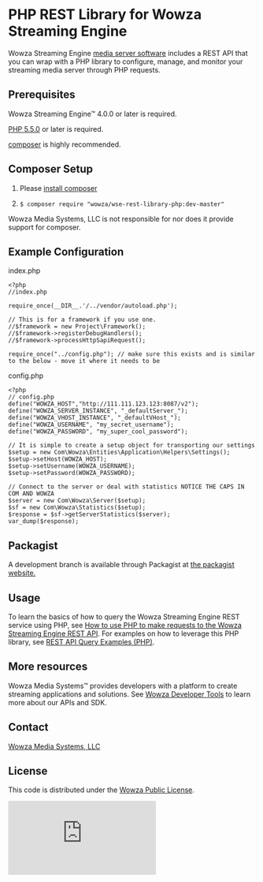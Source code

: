 # PHP REST Library for Wowza Streaming Engine
Wowza Streaming Engine [media server software](https://www.wowza.com/products/streaming-engine) includes a REST API that you can wrap with a PHP library to configure, manage, and monitor your streaming media server through PHP requests.

## Prerequisites
Wowza Streaming Engine™ 4.0.0 or later is required.

[PHP 5.5.0](http://php.net/downloads.php) or later is required.

[composer](https://getcomposer.org/) is highly recommended.

## Composer Setup

1. Please [install composer](https://getcomposer.org/doc/00-intro.md)

2. `$ composer require "wowza/wse-rest-library-php:dev-master"`

Wowza Media Systems, LLC is not responsible for nor does it provide support for composer.

## Example Configuration

index.php

```
<?php
//index.php

require_once(__DIR__.'/../vendor/autoload.php');

// This is for a framework if you use one.
//$framework = new Project\Framework();
//$framework->registerDebugHandlers();
//$framework->processHttpSapiRequest();

require_once("../config.php"); // make sure this exists and is similar to the below - move it where it needs to be
```

config.php

```
<?php
// config.php
define("WOWZA_HOST","http://111.111.123.123:8087/v2");
define("WOWZA_SERVER_INSTANCE", "_defaultServer_");
define("WOWZA_VHOST_INSTANCE", "_defaultVHost_");
define("WOWZA_USERNAME", "my_secret_username");
define("WOWZA_PASSWORD", "my_super_cool_password");

// It is simple to create a setup object for transporting our settings
$setup = new Com\Wowza\Entities\Application\Helpers\Settings();
$setup->setHost(WOWZA_HOST);
$setup->setUsername(WOWZA_USERNAME);
$setup->setPassword(WOWZA_PASSWORD);

// Connect to the server or deal with statistics NOTICE THE CAPS IN COM AND WOWZA
$server = new Com\Wowza\Server($setup);
$sf = new Com\Wowza\Statistics($setup);
$response = $sf->getServerStatistics($server);
var_dump($response);
```

## Packagist

A development branch is available through Packagist at [the packagist website.](https://packagist.org/packages/wowza/wse-rest-library-php#dev-master)

## Usage
To learn the basics of how to query the Wowza Streaming Engine REST service using PHP, see [How to use PHP to make requests to the Wowza Streaming Engine REST API](https://www.wowza.com/forums/content.php?918-How-to-use-PHP-to-make-requests-to-the-Wowza-Streaming-Engine-REST-API). For examples on how to leverage this PHP library, see [REST API Query Examples (PHP)](https://www.wowza.com/forums/content.php?889-wowza-streaming-engine-rest-api-query-examples-%28php%29).

## More resources
Wowza Media Systems™ provides developers with a platform to create streaming applications and solutions. See [Wowza Developer Tools](https://www.wowza.com/resources/developers) to learn more about our APIs and SDK.

## Contact
[Wowza Media Systems, LLC](https://www.wowza.com/contact)

## License
This code is distributed under the [Wowza Public License](https://github.com/WowzaMediaSystems/rest-library-php/blob/master/LICENSE.txt).

![alt tag](http://wowzalogs.com/stats/githubimage.php?plugin=rest-library-php)
